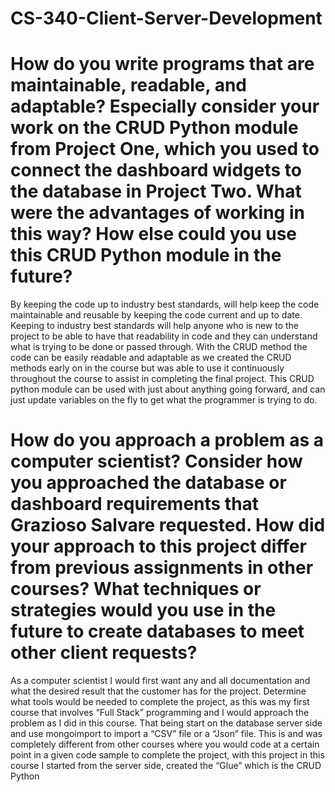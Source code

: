 # CS-340-Client-Server-Development

# How do you write programs that are maintainable, readable, and adaptable? Especially consider your work on the CRUD Python module from Project One, which you used to connect the dashboard widgets to the database in Project Two. What were the advantages of working in this way? How else could you use this CRUD Python module in the future?

By keeping the code up to industry best standards, will help keep the code maintainable and reusable by keeping the code current and up to date. Keeping to industry best standards will help anyone who is new to the project to be able to have that readability in code and they can understand what is trying to be done or passed through. With the CRUD method the code can be easily readable and adaptable as we created the CRUD methods early on in the course but was able to use it continuously throughout the course to assist in completing the final project. This CRUD python module can be used with just about anything going forward, and can just update variables on the fly to get what the programmer is trying to do.

# How do you approach a problem as a computer scientist? Consider how you approached the database or dashboard requirements that Grazioso Salvare requested. How did your approach to this project differ from previous assignments in other courses? What techniques or strategies would you use in the future to create databases to meet other client requests?

As a computer scientist I would first want any and all documentation and what the desired result that the customer has for the project. Determine what tools would be needed to complete the project, as this was my first course that involves “Full Stack” programming and I would approach the problem as I did in this course. That being start on the database server side and use mongoimport to import a “CSV” file or a “Json” file. This is and was completely different from other courses where you would code at a certain point in a given code sample to complete the project, with this project in this course I started from the server side, created the “Glue” which is the CRUD Python 
